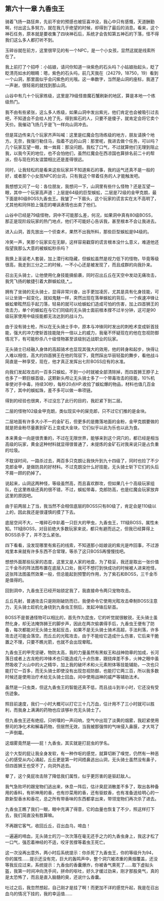## 第六十一章 九香虫王

骑着飞扬一路狂奔，先前不安的预感也被狂喜冲没，我心中只有感慨，天道酬勤啊，付出这么多努力，就在我几乎绝望的时候，却得到了最后的消息。看来，这个神石任务，原本就是要收集了四块神石后，系统才会告知第五神石的下落，怪不得我们这么多人都打听不到。

玉碎谷就在前方，这里很罕见的有一个NPC，是一个小女孩，显然这就是线索所在了。

我上前打了个招呼：小姑娘，请问你知道一块紫色的石头吗？小姑娘抬起头，眨了眨清亮如水的眼睛：嗯，紫色的石头吗，前几天我在（24279，18750，19）看到一个山洞，那里面似乎会闪紫色的光哦。这一串数字，当然是山洞的座标，我道了一声谢，很轻易的就找到那山洞。

山谷中有几十个玩家练级，这里是79级怪兽魔石蟹刷新的地区，算是本地一个练级热门。

我不由有些紧张，这么多人练级，如果山洞中发出紫光，他们肯定也会被吸引过去吧，不知道会不会给人抢了先，得到紫石的人，只要不是傻子，就肯定会将它卖个天价。我催动飞扬几乎是飞一样向山洞冲去。

但是耳边传来几个玩家齐声叫喊：这里是红魔会包场练级的地方，朋友请换个地方。无奈，我强行勒住马，指着不远的山洞：那里呢，我进去做个任务，可以吗？几个玩家互望一眼，耸一耸肩：那没问题。我松了口气，不过就算他们无理到阻止我，以我今天的地位，也不会怕他们，虽然红魔会在西凉国也算排名前二十的帮派，但与现在的友谊盟相比还是差得很远。

同时，让我轻松的是看来这些玩家并不知道紫石的事，我的运气还真不是一般的好，或者那个小女孩NPC的台词，只有我这个带着任务的人才能触发吧。

我想想又问了一句：各位朋友，我想问一下，山洞里有些什么怪物？还是互望一眼，其中一个玩家高声道：上层是64级的巨型蜈蚣，二层是72级的金甲克朗，最下面是80级BOSS九香虫王。我皱了一下眉头，这个玩家的谎言实在太不高明了，尤其他和同伴脸上强忍的嘲讽表情也出卖了他们。

山谷中已经是79级怪物，洞中不可能那么差，何况，如果洞中真有80级BOSS，那正是现阶段玩家的热门地点，他们不可能好心告诉我，甚至根本不会让我进去。

进入山洞，首先放出一个侦查术，果然不出我所料，那些巨型蜈蚣是94级的。

冷笑一声，笑那个玩家实在无聊，这样容易戳穿的谎言根本没什么意义，难道他还指望我那么大意的被蜈蚣秒杀吗？

我换上圣诞老人套装，加上潜行和隐藏，但蜈蚣虽然是视力低下的怪物，毕竟等级很高，我走到三分之二的时候，一不小心还是被发现了，而且成群的向我扑来。

召出无头骑士，让他使用化身技能搞偷袭，同时召出丘丘在天空中发动无痛攻击，我凭飞扬的敏捷引着大群蜈蚣绕_\*_。

拥有了坐骑的无头骑士，显得非常兴奋，出手更加凌厉，尤其是具有化身技能，可以让坐骑一起变化，就如鬼魅一样，突然出现在落单蜈蚣的背后，一个疾速冲锋让蜈蚣晕眩然后手起刀落，轻易的就可以给蜈蚣们造成可怕的伤害，加上四首狮王的攻击力，单个的蜈蚣在与它们同级的无头骑士面前根本撑不过半分钟，这可是90级玩家使用中级技能都无法达到的战斗力。

由于没有骑士枪，所以在无头骑士手中，原本与冲锋同时发出的刺枪术变成斩首技能，强大的冲力使斩首技能陡升一倍以上的威力，我毫不怀疑现在的他在忽视防御情况下，有可能秒杀八十级怪物甚至该级别近战职业的玩家。

无头骑士已经融入身体的高超骑术也显现其强大的效用，他的转身和起步，快得让人难以相信，高大的四首狮王在他的驾驭下，竟然踩出华丽轻盈的舞步，看他战斗简直是一种享受，现在，他才真正发挥出七阶BOSS应有的水准。

向我们发起攻击的一百多只蜈蚣，不到一小时就被全部清除掉，而四首狮王脖子上也多了一颗巨蜈首级，这颗新头颅让无头骑士多了一个带毒攻击的技能，10%机率使对手中毒，持续30秒，每秒20点HP.收拾了蜈蚣爆的物品，材料也值几百金币了，其中的蜈蚣珠，差不多可以做一串项链。

得到的经验也很爽，不过没忘了此行的目的，我赶紧下到二层。

二层的怪物102级金甲克朗，类似现实中的屎克郎，只不过它们推的是金块。

二层地面有许多大小不一的金矿石，但更多的是撒落地面的金粉，金甲克朗要做的就是把金粉尽量裹到矿石上变成大金块，它们似乎以此为乐也以此为食。

本来黄金一向是很贵重的，不过在无限世界，能够来到这个洞穴的，都已经是相当高级的玩家，黄金这种材料就显得很普通了，未提炼的金矿石对我来说只是占负重的垃圾。

不耽误时间，一路杀过去，两百多只克朗让我快升到九十四级了，同时也捡了不少克郎金甲，是做防具的好材料。不过克朗没什么好技能，无头骑士斩下它们的头后不屑一顾的扔掉了。

说起来，山洞这两种怪，等级虽然高，而且喜欢群攻，但如果几十个高级玩家组队，在这里练级还真的很不错，不过，蜈蚣带毒，克郎防高，也是红魔会玩家放弃这里的原因吧。

由于前两层上了当，我当然不会相信底层的BOSS只有80级了，肯定会是110级以上的，因此我还是很谨慎的摸了下去。

底层空间不大，一堆碎石中趴着一只巨大的甲虫，九香虫王，111级BOSS，属性未知。111级BOSS，对目前绝大多数玩家来说，都只有避而远之，但我已经算得上BOSS杀手了，并不怎么紧张。

四下看看，没发现哪里有紫石的线索，不知道那小姑娘说的紫光是咋回事，不过游戏里本来就有许多东西不合常理，等杀了这只BOSS再慢慢找吧。

想想外面那些玩家的态度，这里又是人家的地盘，为了稳妥，我还是取出一张价值三千金币的阵法图布置在底层入口处，我可不想打到快成功的时候被人进来抢怪，这张阵法图虽然效果一般，但总能起到预警的作用，为了紫石和BOSS，三千金币是值得的。

回到洞中，九香虫王已经开始锁定我了，我直接命令两只宠物攻击。

丘丘先射，普通攻击只是刚刚破防而已，我便命令它使用光眩攻击牵制BOSS注意力，无头骑士趁机化身绕到九香虫王侧后，发起冲锋后斩首。

BOSS不是普通怪物可以相比的，首先作为昆虫，它的听觉就很敏锐，无头骑士虽然化身，却无法掩饰狮王的脚步声，因此在两次偷袭得手后，九香虫王便有了防备，每次都能对无头骑士发起反击，如果不是无头骑士骑术高超，手法利落，许多攻击还可能会落空。而丘丘的光眩攻击，由于不能给它造成什么伤害，它后来干脆置之不理，只要不瞧光箭，也就不会出现晕眩。

九香虫王的甲壳坚硬，物防太高，我的力量虽然有黑蚁王和战神勋章的加成，长河落日或者上古龙枪的冲锋术也只能造成几十点伤害，跟挠痒差不多，火神之眼中虽然吸收了火山中的火之精华，加上我的破坏术和火元素附体等技能辅助，一次也只能打它一百多，而无头骑士即使没有出现忽视防御，也能打它两三百，所以我多数时候还是使用治疗术给无头骑士回血，间中使用战神的威严等辅助法术。

虽然是一只虫类，但这九香虫王的智能还真不低，而且战斗到半小时，它还没有受伤迹象。

照目前速度，我们一小时大概可以打它三十几万血，估计用不了三小时就可以胜利，而我身上满满的药物也应该够补充无头骑士了。

但九香虫王还有绝招，只听噗的一声闷响，空气中出现了淡黄的烟雾，我赶紧使用祭司的净化术和解毒药物，但居然无效，当我被那强悍的气味侵入鼻膜，才大骂了一声倒霉。

这烟雾竟然是——屁！九香虫，其实就是打屁虫的学名。

这个大型的屁让我全身发软，有一种作呕的感觉，就算切断了嗅觉，仍然有一种恶心的感受从内心涌起，丘丘更是第一时间捂鼻逃出山洞，无头骑士虽然没有鼻子，但四首狮王也受不了，向洞外逃去。

晕了，这个臭屁攻击除了降低我们属性，似乎更厉害的是驱赶敌人。

我气急败坏的跟宠物们逃出来，休息一阵后，估计臭屁消散差不多了，取出各种备用的香料，有祈神用的香，也有炒菜用的香，还有驱蚊香，也有准备送给明心的一款新型香水和香花，总之所有带香味的东西都拿出来，带领宠物们再次杀了进去。

九香虫王瞧了我们一眼，眼中充满了得意，它的血量也恢复了不少，照这样打下去，我们简直没有胜算嘛。

不再跟它客气，收回丘丘，召出血乌，啼血！

一遍遍的啼血，无头骑士的刀一次次落在毫无还手之力的九香虫身上，我这才松了一口气，强忍着神经的不适，咬牙苦撑等着虫王死亡。

这一次没再出意外，两小时后系统提示：你杀死了九香虫王，你的等级升为94，你的属性……提示还没有完，巨大的轰鸣声中，整个洞穴被浓重的黄烟覆盖，还没等我反应过来，系统提示：九香虫的香囊爆炸，你被香气熏死了……取下虚拟头盔，我第一时间冲向洗手间，拼命的呕吐，好久才缓过劲来，刚才那股臭气，真的是太恐怖了，而且是直入脑髓的臭，还说什么香囊。

吐过之后，我忽然想起，自己刚才是挂了啊！而更加不详的感觉升起，我是在召出血乌的情况下挂的，我的幸运值……

